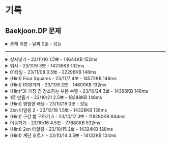 # 기록
## Baekjoon.DP 문제

<details>
<summary>문제 이름 - 날짜 0뽀 - 성능</summary>
<div markdown="1">
<ul>
<li>공개한 1등 기록: </li>
<li>추정 시간 복잡도: </li>
<li>문제 핵심</li>
<li>어려웠던 부분 해결</li>
<li>순위 코드 분석 후 배운 점</li>
<li>보충이 필요한 지식</li>
<li>~칭찬~</li>
</ul>
</div>
</details>

--------

<details>
<summary>상자넣기 - 23/11/10 1.5뽀 - 14644KB 152ms</summary>
<div markdown="1">
<ul>
<li>공개한 1등 기록: 14256KB 124ms</li>
<li>문제 핵심<ul>
<li>현재 순서보다 앞선 순서에서 작은 수를 찾고, 그 수에 저장된 (그 수보다 작은 수의 개수의 최댓값)이 가장 큰 수 +1</li>
</ul>
</li>
<li>어려웠던 부분 해결<ul>
<li>dp에 넣을 (가장 큰 dp 값 가진) 작은 수를 찾기 -&gt;  0~i까지 for를 돌리며 이전 값과 비교</li>
</ul>
</li>
<li>순위 코드 분석 후 배운 점<ul>
<li>이진 탐색 사용해 dp 배열에서 유의미한 가장 긴 부분 수열 길이 구하기</li>
<li>D[j]&gt;=D[i] &amp;&amp; S[i]&gt;S[j] 로 하면 이전 dp[j]에서 가장 큰 값에 +1하게 됨.</li>
</ul>
</li>
<li>보충이 필요한 지식<ul>
<li>LIS, <a href="https://bedamino.tistory.com/26">블로그 이진 탐색 사용 설명</a><ul>
<li>이진 탐색에서 어떤 걸 구하고자 하는 건지 확인<ul>
<li>low는 next와 같거나 가장 가까운 작은 수? high는 ?</li>
</ul>
</li>
</ul>
</li>
</ul>
</li>
<li>~칭찬~<ul>
<li>그래도.. ㅎㅅㅎ 가장 긴 감소하는 수열…. 열심히 떠올려서 풀었다 뿌듯.</li>
</ul>
</li>
</ul>
</div>
</details>


<details>
<summary>퇴사 - 23/11/9 3뽀 - 14236KB 132ms</summary>
<div markdown="1">
<ul>
<li>공개한 1등 기록: 14184KB 120ms</li>
<li>문제 핵심<ul>
<li>시간을 idx로 후에 완료될 일 값과 비교하기</li>
</ul>
</li>
<li>어려웠던 부분 해결<ul>
<li>dp[i][j]: <ul>
<li>i: 시간의 흐름, </li>
<li>j: 수락한 일을 해당 일까지 완료했을 때의 받을 돈 <ul>
<li>1&lt;=j&lt;=5: 일을 수행 완료하기까지의 일수, </li>
<li>j=0: 해당일까지 받을 돈의 최댓값</li>
</ul>
</li>
</ul>
</li>
<li>입력: 각 1~5일차 뒤의 dp 배열의 해당하는 j번째에 저장</li>
<li>dp[i][0]: n일 전의 0번째 + i(당일)의 n번째 중 (총 5일 비교) 가장 금액이 큰 값을 i(당일) 0에 저장</li>
<li>idx error -&gt; -5까지 있어서 배열 크기 +5</li>
</ul>
</li>
<li>순위 코드 분석 후 배운 점<ul>
<li>... 거의 이해를 못함 .....</li>
</ul>
</li>
<li>보충이 필요한 지식<ul>
<li>Max 값을 여러 개 비교할 수 있는 방법</li>
</ul>
</li>
<li>하고 싶은 말<ul>
<li>와.. 큰일났다.. 진짜로 모르겠다........ 뭐지..? 다들 점화식을 어떻게 다 저렇게 세운 거지?</li>
</ul>
</li>
</ul>
</div>
</details>


<details>
<summary>01타일 - 23/11/08 0.5뽀 - 22296KB 148ms</summary>
<div markdown="1">
<ul>
<li>공개한 1등 기록: 14196KB 128ms</li>
<li>문제 핵심<ul>
<li>피보나치 수열</li>
</ul>
</li>
<li>어려웠던 부분 해결<ul>
<li>for 문의 종료 조건 수 +1로 배열 크기 설정해야 idx error X</li>
</ul>
</li>
<li>순위 코드 분석 후 배운 점<ul>
<li>저장하지 않고, a, b, result 변수만 업데이트, 1,2인 경우 따로 처리 필요.</li>
</ul>
</li>
<li>보충이 필요한 지식<ul>
<li>이게 어떻게 가능하지?<ul>
<li>짝수: dpn = (n / 2) <em> ((n / 2) + 2 </em> (n / 2 - 1)) % MOD; </li>
<li>홀수: dpn = (((n + 1) / 2) <em> ((n + 1) / 2) % MOD + ((n - 1) / 2) </em> ((n - 1) / 2) % MOD) % MOD; </li>
</ul>
</li>
</ul>
</li>
<li>하고 싶은 말<ul>
<li>풀었던 문제랑 비슷한 유형 나오니까 슥삭..! 이래서….. 문제를 많이 풀어보는구나! 요즘 의기소침했는데, 뭔가….. 좀 자신감이 생기는 기분? ㅋㅋㅋ</li>
</ul>
</li>
</ul>
</div>
</details>


<details>
<summary>(Hint) Four Squares - 23/11/7 4뽀 - 14572KB 148ms</summary>
<div markdown="1">
<ul>
<li>공개한 1등 기록: 14272KB 132ms</li>
<li>문제 핵심<ul>
<li>제곱수인 경우 dp[i - j * j]이 dp[0]으로 출력돼 dp[i]=1이 됨.</li>
<li>j가 1부터 j*j&lt;=i(i와 같아지는 제곱수)까지 돎 =&gt; 이전 수까지 dp에 저장되어 있어서 저장된 배열로 이용 가능 <ul>
<li>0부터 j * j &lt; i까지로 하면 j=0일 때 dp[i]에 저장된 수가 0이라 계속 0만 출력됨.</li>
</ul>
</li>
<li>나머지수(=해당 수 - 제곱수)를 구하는 최소 수는 이미 dp에 있어서 어떤 제곱수를 뺀 나머지 수를 이용하는 게 더 최소를 보장하는지를 j for문에서 비교</li>
</ul>
</li>
<li>어려웠던 부분 해결<ul>
<li>dp 이해 -&gt; print로 확인</li>
</ul>
</li>
<li>순위 코드 분석 후 배운 점<ul>
<li>재귀로 dp 풀기</li>
<li>각 for에서 1,2,3,4 return</li>
</ul>
</li>
<li>보충이 필요한 지식<ul>
<li>예시에서 만족하는 제곱수를 뽑은 것처럼 만족하는 제곱수를 전부 출력하려면 어떤 조건을 추가하면 가능하지?</li>
</ul>
</li>
<li>하고 싶은 말<ul>
<li>dp를 더 열심히 풀자..!</li>
</ul>
</li>
</ul>
</div>
</details>

<details>
<summary>(Hint) RGB거리 - 23/11/6 2뽀 - 14600KB 132ms</summary>
<div markdown="1">
<ul>
<li>공개한 1등 기록: 14140KB 120ms</li>
<li>문제 핵심<ul>
<li>이전 조건에 따른 최솟값 구하기</li>
<li>각 r,g,b 각각에서 시작해 겹치지 않게 min으로 dp 진행</li>
</ul>
</li>
<li>어려웠던 부분 해결<ul>
<li>백트래킹으로 시도했으나 풀리지 않아 dp 힌트 및 코드 확인..</li>
</ul>
</li>
<li>순위 코드 분석 후 배운 점<ul>
<li>입력 받을 때부터 dp 가능!</li>
<li>red, green, blue 상수로 이용</li>
<li>나머지 이용해 행 별로 메모이 제이션 이용 / 두 행으로 비교</li>
<li>stream으로 min 출력</li>
</ul>
</li>
<li>보충이 필요한 지식<ul>
<li>dp 공부</li>
<li>메모이제이션 적절하게 활용하는 법</li>
<li>백트래킹으로 푼다면?</li>
</ul>
</li>
<li>하고 싶은 말<ul>
<li>...... dp를 더 공부하자.</li>
</ul>
</li>
</ul>
</div>
</details>


<details>
<summary>(Hint*3) 가장 긴 감소하는 부분 수열 - 23/10/24 3뽀 - 14396KB 148ms </summary>
<div markdown="1">
<ul>
<li>공개한 1등 기록: 14108KB 124ms</li>
<li>문제 핵심<ul>
<li><a href="https://velog.io/@kmh9250/%EB%B0%B1%EC%A4%8011722-%EA%B0%80%EC%9E%A5-%EA%B8%B4-%EA%B0%90%EC%86%8C%ED%95%98%EB%8A%94-%EB%B6%80%EB%B6%84-%EC%88%98%EC%97%B4">블로그 참고</a></li>
<li>if 세 번째 수인 경우 앞선 두 번째까지의 수 중 큰 수가 존재하고, 해당 digit의 dp+1이 현재 digit의 현재 dp보다 크면 then<ul>
<li>현재 digit의 현재 dp에 해당 digit dp +1<pre><code>dp<span class="hljs-string">[i]</span> = dp<span class="hljs-string">[j]</span> + <span class="hljs-number">1</span>;
</code></pre></li>
</ul>
</li>
<li>i번째마다 현재 개수와 dp[i]의 개수 중 더 큰 값 구해서 cnt 저장</li>
</ul>
</li>
<li><p>어려웠던 부분 해결</p>
<ul>
<li>유니크한 수 구해서 수열로 만들기 set 사용 -&gt; 예제에서 dp 1 1 2 2 2 3 출력까지 도출</li>
<li>조건식 어려워서 hint 확인 -&gt; 이전 수 전체와의 비교, 그 중 저장된 dp 값이 높은 수+1</li>
</ul>
</li>
<li><p>순위 코드 분석 후 배운 점</p>
<ul>
<li>이분 탐색으로도.. 풀 수 있다...</li>
</ul>
</li>
<li><p>보충이 필요한 지식</p>
<ul>
<li>이분 탐색으로 푸는 법..!</li>
</ul>
</li>
<li><p>~칭찬~</p>
<ul>
<li>음.. 열심히 배웠다!</li>
</ul>
</li>
</ul>

</div>
</details>

<details>
<summary>1로 만들기 - 23/10/21 2.5뽀 - 18288KB 148ms</summary>
<div markdown="1">
<ul>
<li><p>공개한 1등 기록: 14292KB 120ms</p>
<ul>
<li>내 기록: Scanner 사용 시 21676KB 232ms, BufferedReader 사용 시 18288KB 148ms</li>
</ul>
</li>
<li><p>문제 핵심</p>
<ul>
<li>memoization을 이용해 dp[N]을 구하는 것이 핵심!</li>
<li>dp[i] = (i-1)번째, (i/3)번째, (i/2)번째 중 min으로 구하는 것이 핵심<ul>
<li>비교 시 i%6, i%3, i%2가 0에 해당 하는 경우에 min 비교</li>
</ul>
</li>
<li>도달하는 방법이 3가지만 있다고 알려준.. 친절한 문제였음..!</li>
</ul>
</li>
<li><p>어려웠던 부분 해결</p>
<ul>
<li>무작정 3, 2로 나눠지는 경우에 대해서만 나누려고 함.<ul>
<li>마지막에 1을 만들기 위해 점화식을 세움. -&gt; 이게 오답 원인.</li>
</ul>
</li>
<li>1~N까지 순차적으로 각 값의 min을 구하고 이용하는 방식으로 변경 -&gt; 해결</li>
</ul>
</li>
<li><p>순위 코드 분석 후 배운 점</p>
<ul>
<li>재귀 이용! 그냥 N/2, N/3 숫자 비교하는데 각각 횟수를 N%2, N%3을 더해도 가능</li>
</ul>
</li>
<li><p>보충이 필요한 지식</p>
<ul>
<li>각각 횟수를 N%2, N%3을 더해서 비교하는 게 min을 왜 보장하지..? </li>
<li>로직이 같은데, 시간 차이 이유? 재귀가 더 빠른가? 어떤 차이지?</li>
</ul>
</li>
<li><p>~칭찬~</p>
<ul>
<li>생각보다 오래 걸리고, 시간 제한 마감에 떠올라서 시간을 더 쓰긴 했지만 그래도 dp를 잘 떠올린 것 같다! 다음에는 카테고리 보지 않고도 잘 풀어낼 수 있으면 좋겠다!</li>
</ul>
</li>
</ul>

</div>
</details>


<details>
<summary>(Hint) 평범한 배낭 - 23/10/18 0뽀 - 성능</summary>
<div markdown="1">
<ul>
<li>공개한 1등 기록: </li>
<li>추정 시간 복잡도: </li>
<li>문제 핵심</li>
<ul>
    <li></li>    
    <li></li>  
</ul>
<li>어려웠던 부분 해결</li>
<ul>
    <li></li>
    <ul>
        <li></li>
    </ul>
    <li></li>
    <ul>
        <li></li>
    </ul>
</ul>
<li>순위 코드 분석 후 배운 점</li>
<ul>
    <li></li>
    <li></li>
    <li></li>
</ul>
<li>보충이 필요한 지식</li>
<ul>
    <li></li>
    <li></li>
</ul>
<li>~칭찬~</li>
<ul>
<li></li>
<ul><li></li></ul>
</ul>
</ul>
</div>
</details>


<details>
<summary>2xn 타일링 2 - 23/10/18 1.5뽀 - 14328KB 128ms</summary>
<div markdown="1">
<ul>
<li>공개한 1등 기록: 14180KB 124ms</li>
<li>문제 핵심<ul>
<li>i-2, i-1에서 중복되는 부분 셈하기<ol>
<li>(i-2) 모음에 각각 ||, =, ㅁ을 더해 주면 2*i을 채울 수 있고, (i-2)모음 *3 개.</li>
<li>(i-1) 모음에 |을 더해 주면 이 또한 2*i을 채울 수 있음. (i-1) 모음 - (i-2) 모음 개.<ul>
<li>(i-2) 모음을 기본으로 하고, 여기에 없는 걸 (i-1)에서 더해줌.</li>
<li>기본으로 삼은 게 (i-2)이고, (i-1) 모음의 앞 부분이 (2*i-2) 모양과 같은 걸 제외해야 하기 때문.</li>
</ul>
</li>
</ol>
</li>
</ul>
</li>
<li>어려웠던 부분 해결<ul>
<li>정해진 마지막을 기준으로 그 전 단계 경우의 수 고민하기</li>
</ul>
</li>
<li>순위 코드 분석 후 배운 점<ul>
<li>(입력은 1부터라고 명시되어 있지만) 0인 경우도 1로 초기화해 점화식 2부터 진행</li>
<li>br.readline() 한 글자면 그대로 사용해도 됨.</li>
</ul>
</li>
<li>보충이 필요한 지식<ul>
<li>문제에서 10007 수로  설정한 이유?</li>
</ul>
</li>
<li>~칭찬~<ul>
<li>지난 번에 배운 대로 생각해서 해냈다! 비교적 불필요한 코드는 넣지 않은 것 같다!</li>
</ul>
</li>
</ul>
</div>
</details>


<details>
<summary>(Hint) 구간 합 구하기 5 - 23/10/17 3뽀 - 118280KB 844ms</summary>
<div markdown="1">
<ul>
<li>공개한 1등 기록: 26792KB 312ms</li>
<li><p>문제 핵심</p>
<ul>
<li><p>(1,1)부터 해당 위치까지의 구간합을 각 배열에 구하고, 요구하는 구간만의 합을 도출하기</p>
<pre><code>//(1,1)부터 해당 위치까지의 합
sumArr[<span class="hljs-string">i</span>][<span class="hljs-symbol">j - 1</span>] + sumArr[<span class="hljs-string">i - 1</span>][<span class="hljs-symbol">j</span>] - sumArr[<span class="hljs-string">i - 1</span>][<span class="hljs-symbol">j - 1</span>] + Integer.parseInt(st.nextToken());

//최종 구간 합
int prefixSum = sumArr[<span class="hljs-string">x2</span>][<span class="hljs-symbol">y2</span>] - sumArr[<span class="hljs-string">x2</span>][<span class="hljs-symbol">y1-1</span>] - sumArr[<span class="hljs-string">x1-1</span>][<span class="hljs-symbol">y2</span>] + sumArr[<span class="hljs-string">x1-1</span>][<span class="hljs-symbol">y1-1</span>];
</code></pre></li>
<li>꼭 그림 확인하고, 부분 -&gt; 전체인 부분 고려하기!</li>
<li>어디서 어떻게 점화식을 도출할 건지 고민</li>
</ul>
</li>
<li>어려웠던 부분 해결<ul>
<li>시간 초과<ul>
<li>시간 초과날 걸 알았지만, 떠오르지 않아 for 진행 -&gt; 역시나 시간 초과라 힌트 확인 후  각 합을 구해 배열에 넣기 성공</li>
</ul>
</li>
<li>구간 합 구하기 오류<ul>
<li>그림으로 확인 안 하고, (x2, y2) - (x1-1, y1-1) 진행해 틀림 -&gt; 다른 힌트 그림 보고 구획 나눠 답 도출</li>
</ul>
</li>
</ul>
</li>
<li>순위 코드 분석 후 배운 점<ul>
<li>x1, y1 받을 때 로직에서 사용하는 값은 실질적으로 -1이라 처음부터 그렇게 저장</li>
<li>상위권 대부분 read() 구현해 사용.</li>
</ul>
</li>
<li>보충이 필요한 지식<ul>
<li>read() 등 구현 및 메서드 분리</li>
</ul>
</li>
<li>~칭찬~<ul>
<li>시간 초과 날 걸 알았지만, 답이라도 구해 보자는 마음으로! 다음에는 지금 배운 걸 열심히 기억하고 적용하기!</li>
<li>어제 합을 생각했던 만큼 조금 더 시간을 들였어도 좋았겠지만, 시간 내에 풀지 못한 건 맞으니까. 빠르게 잘 결정했다! </li>
</ul>
</li>
</ul>
</div>
</details>


<details>
<summary>이동하기 - 23/10/16 4.5뽀 - 77880KB 532ms</summary>
<div markdown="1">
<ul>
<li>공개한 1등 기록: 23036KB 204ms</li>
<li>문제 핵심<ul>
<li>대각선은 생각할 필요 없음.<ul>
<li>대각선으로 한 번 오는 것보다 오른쪽/아래쪽을 한 번 거쳐 오는 게 사탕을 더 많이 담을 수 있음.</li>
</ul>
</li>
<li>idx 고려</li>
</ul>
</li>
<li>어려웠던 부분 해결<ul>
<li>처음 발상 -&gt; 불확실해 단념<ul>
<li>최대 합을 구하는 거라 대각선은 의미 X</li>
<li>이동 수: N+M-2</li>
<li>dp[이동 수] = 갈 수 있는 지역의 합</li>
<li>이동 시마다 머물렀던 셀 제외 행/열의 합을 빼 주기.</li>
</ul>
</li>
<li>정답 발상<ul>
<li>위쪽/왼쪽 중 더 많은 사탕을 가진 쪽의 경로를 택하고 현재 사탕 합치기<pre><code>dpRes[<span class="hljs-string">i</span>][<span class="hljs-symbol">j</span>] = Math.max(dpRes[<span class="hljs-string">i - 1</span>][<span class="hljs-symbol">j</span>], dpRes[<span class="hljs-string">i</span>][<span class="hljs-symbol">j - 1</span>]) + candy[<span class="hljs-string">i</span>][<span class="hljs-symbol">j</span>];
</code></pre></li>
</ul>
</li>
<li>구현 시 고친 점<ul>
<li>r=1, c=1인 경우를 각각 구하고, r=2, c=2인 경우를 따로 구하면 예시 코드나 반례는 돌아가는데, 백준 1%에서 틀렸다고 나옴.</li>
<li>여기서 힌트 확인, 따로 구하지 않고, idx를 1로 설정해서 그냥 1부터 N까지 점화식 구하니 정답. </li>
<li>동기님이 알아챈 사실: dpRes 배열 이름을 candy라고 잘못 적어서 오류였음...!.. 고치고 돌리니 첫 코드도 맞았음. -&gt; ... 답이 다 나와도 내가 의도한 대로 동작하는지 확인 위해 디버깅 한번 돌려 보기..! 컴파일러가 잡지 못하는 인간오류를... 발견해야 한다...</li>
</ul>
</li>
</ul>
</li>
<li>순위 코드 분석 후 배운 점<ul>
<li>r, c 1일 때는 그냥 for 한 개로 합쳐도 무방, 필요한 조건인지 꼭 생각해 보기.</li>
<li>입력 받으면서 동시에 dp 구하는 것도 가능</li>
</ul>
</li>
<li>보충이 필요한 지식<ul>
<li>BFS가 아닌 DP인 이유? 어떤 상황에서 어떤 알고리즘이 더 적절할지 선택하는 법</li>
<li>점화식의 기준을 잘 파악하기</li>
</ul>
</li>
<li>~칭찬~<ul>
<li>점화식 발상을 해낸 것이 장하다! 비록... 배열명을 틀려서 힌트를 봤지만, dp에 한 걸음 더 다가간 기분~.~</li>
</ul>
</li>
</div>
</details>


<details>
<summary>(Hint) 2xn 타일링 - 23/10/15 2뽀 - 14324KB 128ms </summary>
<div markdown="1">
<ul>
<li>공개한 1등 기록: 14204KB 124ms</li>
<li>문제 핵심</li>
<ul>
    <li>마지막 수 기준으로 그 직전 경우의 수를 구하고, 점화식으로 표현하기! - 경우의 수 조건을 잘 나누는 게 핵심!</li>    
    <li>혹은 일정한 규칙으로 조합 구해서 각 수를 구하면 피보나치 수열 등장!</li>
    <ul>
        <li>짝수, 홀수 규칙</li>
        <ul>
            <li>홀수(2n-1): n개 더하기 - C(2n-1,0)+C(2n-1-1,1)+...+C(2n-1-n+1,n-1)</li>
            <li>짝수(2n): (2n-n+1==n될 때까지) n+1개 더하기 - C(2n,0)+C(2n-1,1)+...+C(2n-n+1,n)</li>
            <details>
            <summary>1~9까지 계산</summary>
            <div markdown="1">
            1: 1           = 1 <br>
            2: 1+1         = 2 <br>
            3: 1+2         = 3 <br>
            4: 1+3+1       = 5 <br>    
            5: 1+4+3       = 8 <br>
            6: 1+5+6+1     = 13 <br>
            7: 1+6+10+4    = 21 <br>
            8: 1+7+15+10+1 = 34 <br>
            9: 1+8+21+20+5 = 55
            </div>
            </details>
        </ul>
    </ul>   
    <li>각 수열에 나머지 연산을 해도 결과는 같음!</li>
    <ul>
        <li>수 = (10007*몫+나머지)로 표현한다면 (수+수+수+…+수)%10007에서 나머지%10007만 따로 빼서 계산이 가능</li>
        <li>즉, 전체 수에 나머지 연산을 하는 건 각 수의 나머지 연산을 더한 것과 같음.</li>
    </ul>
</ul>
<li>어려웠던 부분 해결, 배운점</li>
<ul>
    <li>피보나치 수열 구했는데, 틀렸습니다! -> N이 일정 숫자 이상이면 출력값 범위를 넘어감.</li>
    <ul>
        <li>이전에는 출력 시에만 %10007했는데, 각 수열에 %10007 진행, 이 과정에서 이렇게 해도 되는지 힌트 봄.</li>
        <li>항상 범위 고민하기~!</li>
    </ul>
</ul>
<li>순위 코드 분석 후 배운 점</li>
<ul>
    <li>1,2인 경우 적절한 조건으로 코드 반복 X</li>
    <ul>
        <li>dp[1]=1 이후 if(n≥2)로 dp[2] 저장</li>
        <li>N+2개로 초기화해서 1,2를 아예 더하고 시작</li>
    </ul>
    <li>0,1 등 연산할 필요 없는 특정 조건이면 그냥 바로 print하고 return!</li>
</ul>
<li>보충이 필요한 지식</li>
<ul>
    <li>조합을 이런 조건 하에 모두 더하는 게 원래 피보나치를 유도하는 공식 같은 건지? 어떻게 이게 피보나치가 나오는 건지? 아니면 조합을 구하는 자체에도 점화식을 유도할 수 있는지?</li>
    <ul>
        <li>결국 마지막은 기준으로 생각하고, 마지막에 도달하는 직전 경우의 수를 나누고, 그걸 점화식으로 표현하는 게 핵심.</li>
        <li>

[정석 - 참고한 블로그](https://kosaf04pyh.tistory.com/222)</li>
    </ul>    
</ul>
<li>~칭찬~</li>
<ul>
<li>차근차근 하나씩 계산해서 조합까지 규칙 발견하고, 어떻게 해야 하지 고민하다 혹시나 다 더했는데, 피보나치가..!!! 진짜 기뻤고, 끝까지 계산해서 규칙을 발견해야 하는구나.. .생각했다!!! 크~! -> 블로그를 보니 내가 구한 건 맞기야 하겠지만 우연이었겠구나 생각했다 하하. </li>
<li>나머지 연산.. 저렇게 해도 되는지 아리까리해서 간단히 검증도 해서 이해하고! 짱짱!!!</li>
</ul>
</div>
</details>

<details>
<summary>(Hint) 계단 오르기 - 23/10/14 3.5뽀 - 14132KB 124ms
</summary>
<div markdown="1">
<ul>
<li>공개한 1등 기록: 13992KB 116ms</li>
<li>문제 핵심</li>
<ul>
    <li>점화식!!!!!</li>    
    <li>마지막 확정된 계단을 기준으로 경우의 수를 찾아내기</li>
    <ol>
    <li>dp[i]=dp[i-3]+stairs[i-1]+stairs[i]
    </li>
    <li>dp[i]=dp[i-2])+stairs[i]
    </li>
    </ol>
</ul>
<li>어려웠던 부분 해결</li>
<ul>
    <li>초반에 생각한 방식 -> 생각 후 검증 어려워 바로 힌트 확인</li>
    <ul>
        <li>가장 수가 커야 하니 많이 가는 게 좋다는 걸 전제</li>
        <li>3개 중 OUT이 없으면 3개 중 1개는 무조건 건너뛰고, 그 직전에 OUT이었으니 2,3번째 숫자 중 작은 숫자 OUT</li>
        <li>OUT이 있다면 다음 3개로 넘어감.</li>
    </ul>
    <li>idx 오류</li>
    <ul>
        <li>점화식 처리 중 dp 배열과 stairs 배열의 idx 1,2 예외 처리 오류 -> 디버깅으로 확인 후 수정</li>
        <li>점화식이 i-3까지 있어서 1부터 시작해야 1,2만 예외 처리로 가능.</li>
    </ul>
</ul>
<li>순위 코드 분석 후 배운 점</li>
<ul>
    <li>점화식이라서인지 입력을 받으면서 바로 dp를 돌려 dp 저장 및 최종 출력 가능</li>
</ul>
<li>보충이 필요한 지식</li>
<ul>
    <li>점화식의 기준, 검증 시 확인해야 할 부분</li>
    <li>idx를 0부터 설정할 때의 점화식 조건은?</li>
    <li>확인한 순위권, 숏코딩은 전부 점화식 같음 -> 점화식 떠올리기 연습만이 살 길.</li>
</ul>
<li>~칭찬~</li>
<ul>
    <li>고민을 한 시간 정도 하고, 떠오른 생각을 검증할 수 없을 것 같아 과감하게! 정답을 확인한 것</li>
    <ul><li>처음 접해 보는 문제라 생각해 본 후 정답 input을 넣고 output을 내는 게 더 효율적</li>
    <li> 와중에 힌트만 얻으려고 파이썬 코드를 봤지만, 정말 잘 읽혀서 의미는 없었다...
    </li>
</ul>
</ul>
</ul>
</div>
</details>
